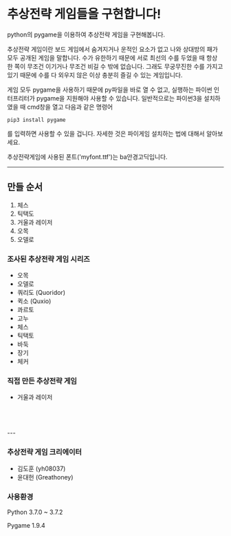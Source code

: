 # 추상전략 게임들을 구현합니다!

python의 pygame을 이용하여 추상전략 게임을 구현해봅니다.

추상전략 게임이란 보드 게임에서 숨겨지거나 운적인 요소가 없고 나와 상대방의 패가 모두 공개된 게임을 말합니다. 수가 유한하기 때문에 서로 최선의 수를 두었을 때 항상 한 쪽이 무조건 이기거나 무조건 비길 수 밖에 없습니다. 그래도 무궁무진한 수를 가지고 있기 때문에 수를 다 외우지 않은 이상 충분히 즐길 수 있는 게임입니다.

게임 모두 pygame을 사용하기 때문에 py파일을 바로 열 수 없고, 실행하는 파이썬 인터프리터가 pygame을 지원해야 사용할 수 있습니다. 일반적으로는 파이썬3을 설치하였을 때 cmd창을 열고 다음과 같은 명령어
```
pip3 install pygame
```
를 입력하면 사용할 수 있을 겁니다. 자세한 것은 파이게임 설치하는 법에 대해서 알아보세요.

추상전략게임에 사용된 폰트('myfont.ttf')는 ba안경고딕입니다.

---
## 만들 순서

1. 체스
2. 틱택도
3. 거울과 레이저
4. 오목
5. 오델로

### 조사된 추상전략 게임 시리즈
* 오목
* 오델로
* 쿼리도 (Quoridor)
* 퀵소 (Quxio)
* 콰르토
* 고누
* 체스
* 틱택토
* 바둑
* 장기
* 체커

### 직접 만든 추상전략 게임
* 거울과 레이저
<br>
<br>
<br>
---

### 추상전략 게임 크리에이터
* 김도훈 (yh08037)
* 윤대헌 (Greathoney)

### 사용환경
Python 3.7.0 ~ 3.7.2

Pygame 1.9.4

